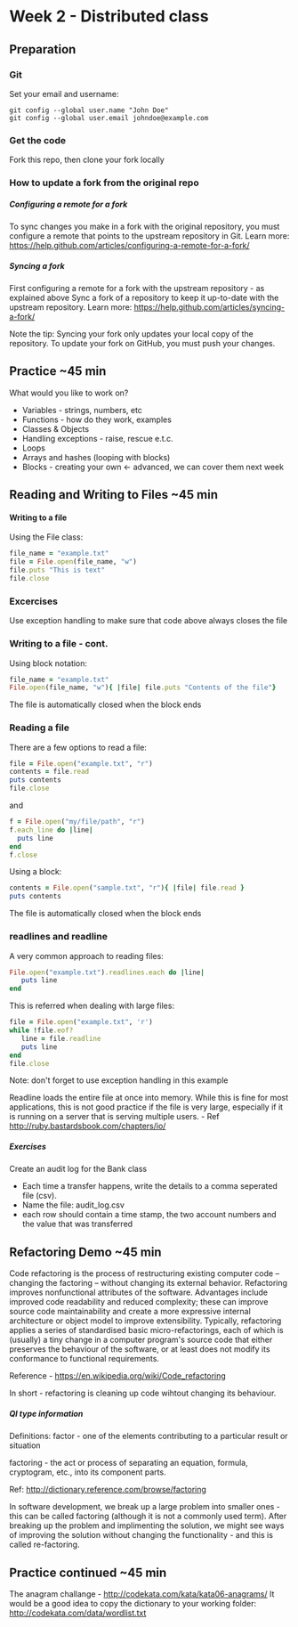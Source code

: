 # Week 2 - Distributed class

## Preparation 
### Git 
Set your email and username:

```
git config --global user.name "John Doe"
git config --global user.email johndoe@example.com
```
### Get the code
Fork this repo, then clone your fork locally

### How to update a fork from the original repo
##### Configuring a remote for a fork
To sync changes you make in a fork with the original repository, you must configure a remote that points to the upstream repository in Git.
Learn more: https://help.github.com/articles/configuring-a-remote-for-a-fork/

##### Syncing a fork
First configuring a remote for a fork with the upstream repository - as explained above
Sync a fork of a repository to keep it up-to-date with the upstream repository.
Learn more: https://help.github.com/articles/syncing-a-fork/

Note the tip: Syncing your fork only updates your local copy of the repository. To update your fork on GitHub, you must push your changes.

## Practice ~45 min

What would you like to work on?
* Variables - strings, numbers, etc
* Functions - how do they work, examples
* Classes & Objects
* Handling exceptions - raise, rescue e.t.c.
* Loops
* Arrays and hashes (looping with blocks)
* Blocks - creating your own <- advanced, we can cover them next week

## Reading and Writing to Files ~45 min

#### Writing to a file

Using the File class:

```ruby
file_name = "example.txt"
file = File.open(file_name, "w")
file.puts "This is text"
file.close
```

### Excercises

Use exception handling to make sure that code above always closes the file

### Writing to a file - cont.

Using block notation:

```ruby
file_name = "example.txt"
File.open(file_name, "w"){ |file| file.puts "Contents of the file"}
```
The file is automatically closed when the block ends


### Reading a file

There are a few options to read a file:

```ruby 
file = File.open("example.txt", "r")
contents = file.read
puts contents   
file.close
```

and

```ruby
f = File.open("my/file/path", "r") 
f.each_line do |line| 
  puts line 
end 
f.close
```

Using a block:

```ruby
contents = File.open("sample.txt", "r"){ |file| file.read }
puts contents
```

The file is automatically closed when the block ends

### readlines and readline

A very common approach to reading files:

```ruby
File.open("example.txt").readlines.each do |line|
   puts line
end
```

This is referred when dealing with large files:

```ruby
file = File.open("example.txt", 'r')
while !file.eof?
   line = file.readline
   puts line
end
file.close
```
Note: don't forget to use exception handling in this example

Readline loads the entire file at once into memory. While this is fine for most applications, this is not good practice if the file is very large, especially if it is running on a server that is serving multiple users. - Ref http://ruby.bastardsbook.com/chapters/io/

##### Exercises
Create an audit log for the Bank class
* Each time a transfer happens, write the details to a comma seperated file (csv). 
* Name the file: audit_log.csv
* each row should contain a time stamp, the two account numbers and the value that was transferred

## Refactoring Demo ~45 min

Code refactoring is the process of restructuring existing computer code – changing the factoring – without changing its external behavior. Refactoring improves nonfunctional attributes of the software. Advantages include improved code readability and reduced complexity; these can improve source code maintainability and create a more expressive internal architecture or object model to improve extensibility. Typically, refactoring applies a series of standardised basic micro-refactorings, each of which is (usually) a tiny change in a computer program's source code that either preserves the behaviour of the software, or at least does not modify its conformance to functional requirements.

Reference - https://en.wikipedia.org/wiki/Code_refactoring

In short - refactoring is cleaning up code wihtout changing its behaviour.

##### QI type information
Definitions:
factor - one of the elements contributing to a particular result or situation

factoring - the act or process of separating an equation, formula, cryptogram, etc., into its component parts.

Ref: http://dictionary.reference.com/browse/factoring

In software development, we break up a large problem into smaller ones - this can be called factoring (although it is not a commonly used term). After breaking up the problem and implimenting the solution, we might see ways of improving the solution without changing the functionality - and this is called re-factoring. 

## Practice continued ~45 min

The anagram challange - http://codekata.com/kata/kata06-anagrams/
It would be a good idea to copy the dictionary to your working folder: http://codekata.com/data/wordlist.txt




